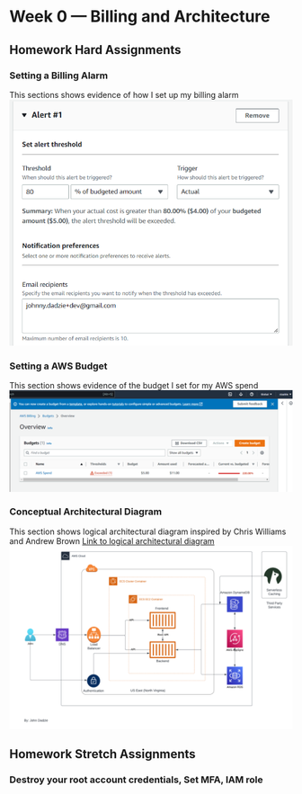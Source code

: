 # Week 0 — Billing and Architecture
## Homework Hard Assignments
### Setting a Billing Alarm
This sections shows evidence of how I set up my billing alarm
![Billing Alarm](screenshots/week0_aws_billing_alarm.png)

### Setting a AWS Budget
This section shows evidence of the budget I set for my AWS spend
![AWS Budget Spend](screenshots/week0_aws_budget.png)

### Conceptual Architectural Diagram
This section shows logical architectural diagram inspired by Chris Williams and Andrew Brown
[Link to logical architectural diagram](https://lucid.app/lucidchart/0e3bcaf8-44a0-4c9e-85dd-ce36f4c06341/edit?viewport_loc=-183%2C22%2C2560%2C1116%2C0_0&invitationId=inv_483a6ca7-bfda-46e4-9795-e1c0f6e251ad)
![Week0 Logical Diagram](screenshots/Week0_Logical_Diagram.png)














## Homework Stretch Assignments
### Destroy your root account credentials, Set MFA, IAM role
